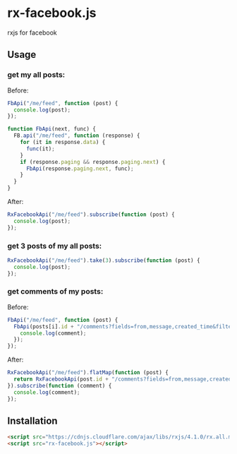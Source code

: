 # rx-facebook.js

rxjs for facebook

## Usage

### get my all posts:

Before:

```js
FbApi("/me/feed", function (post) {
  console.log(post);
});

function FbApi(next, func) {
  FB.api("/me/feed", function (response) {
    for (it in response.data) {
      func(it);
    }
    if (response.paging && response.paging.next) {
      FbApi(response.paging.next, func);
    }
  }
}
```

After:

```js
RxFacebookApi("/me/feed").subscribe(function (post) {
  console.log(post);
});
```

### get 3 posts of my all posts:

```js
RxFacebookApi("/me/feed").take(3).subscribe(function (post) {
  console.log(post);
});
```

### get comments of my posts:

Before:

```js
FbApi("/me/feed", function (post) {
  FbApi(posts[i].id + "/comments?fields=from,message,created_time&filter=stream", function (comment) {
    console.log(comment);
  });
});
```

After:

```js
RxFacebookApi("/me/feed").flatMap(function (post) {
  return RxFacebookApi(post.id + "/comments?fields=from,message,created_time&filter=stream"));
}).subscribe(function (comment) {
  console.log(comment);
});
```

## Installation

```html
<script src="https://cdnjs.cloudflare.com/ajax/libs/rxjs/4.1.0/rx.all.min.js"></script>
<script src="rx-facebook.js"></script>
```
